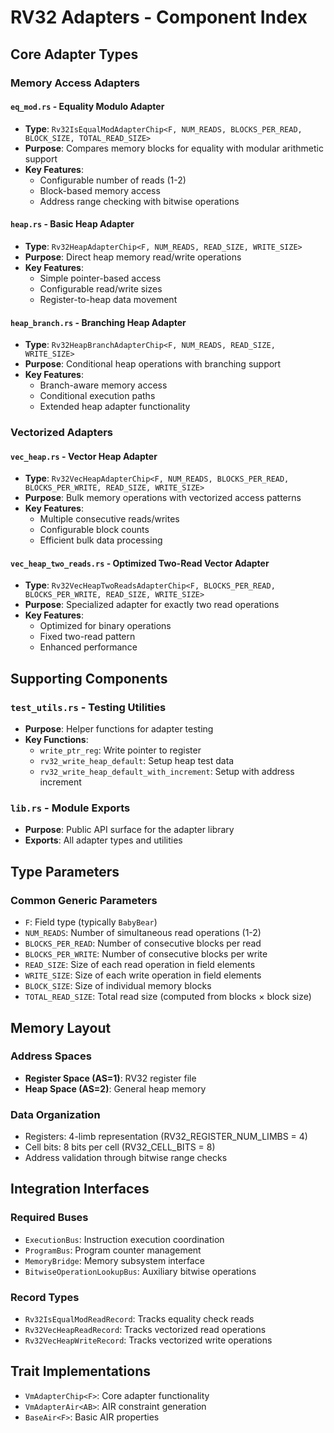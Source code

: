 # RV32 Adapters - Component Index

## Core Adapter Types

### Memory Access Adapters

#### `eq_mod.rs` - Equality Modulo Adapter
- **Type**: `Rv32IsEqualModAdapterChip<F, NUM_READS, BLOCKS_PER_READ, BLOCK_SIZE, TOTAL_READ_SIZE>`
- **Purpose**: Compares memory blocks for equality with modular arithmetic support
- **Key Features**:
  - Configurable number of reads (1-2)
  - Block-based memory access
  - Address range checking with bitwise operations

#### `heap.rs` - Basic Heap Adapter
- **Type**: `Rv32HeapAdapterChip<F, NUM_READS, READ_SIZE, WRITE_SIZE>`
- **Purpose**: Direct heap memory read/write operations
- **Key Features**:
  - Simple pointer-based access
  - Configurable read/write sizes
  - Register-to-heap data movement

#### `heap_branch.rs` - Branching Heap Adapter
- **Type**: `Rv32HeapBranchAdapterChip<F, NUM_READS, READ_SIZE, WRITE_SIZE>`
- **Purpose**: Conditional heap operations with branching support
- **Key Features**:
  - Branch-aware memory access
  - Conditional execution paths
  - Extended heap adapter functionality

### Vectorized Adapters

#### `vec_heap.rs` - Vector Heap Adapter
- **Type**: `Rv32VecHeapAdapterChip<F, NUM_READS, BLOCKS_PER_READ, BLOCKS_PER_WRITE, READ_SIZE, WRITE_SIZE>`
- **Purpose**: Bulk memory operations with vectorized access patterns
- **Key Features**:
  - Multiple consecutive reads/writes
  - Configurable block counts
  - Efficient bulk data processing

#### `vec_heap_two_reads.rs` - Optimized Two-Read Vector Adapter
- **Type**: `Rv32VecHeapTwoReadsAdapterChip<F, BLOCKS_PER_READ, BLOCKS_PER_WRITE, READ_SIZE, WRITE_SIZE>`
- **Purpose**: Specialized adapter for exactly two read operations
- **Key Features**:
  - Optimized for binary operations
  - Fixed two-read pattern
  - Enhanced performance

## Supporting Components

### `test_utils.rs` - Testing Utilities
- **Purpose**: Helper functions for adapter testing
- **Key Functions**:
  - `write_ptr_reg`: Write pointer to register
  - `rv32_write_heap_default`: Setup heap test data
  - `rv32_write_heap_default_with_increment`: Setup with address increment

### `lib.rs` - Module Exports
- **Purpose**: Public API surface for the adapter library
- **Exports**: All adapter types and utilities

## Type Parameters

### Common Generic Parameters
- `F`: Field type (typically `BabyBear`)
- `NUM_READS`: Number of simultaneous read operations (1-2)
- `BLOCKS_PER_READ`: Number of consecutive blocks per read
- `BLOCKS_PER_WRITE`: Number of consecutive blocks per write
- `READ_SIZE`: Size of each read operation in field elements
- `WRITE_SIZE`: Size of each write operation in field elements
- `BLOCK_SIZE`: Size of individual memory blocks
- `TOTAL_READ_SIZE`: Total read size (computed from blocks × block size)

## Memory Layout

### Address Spaces
- **Register Space (AS=1)**: RV32 register file
- **Heap Space (AS=2)**: General heap memory

### Data Organization
- Registers: 4-limb representation (RV32_REGISTER_NUM_LIMBS = 4)
- Cell bits: 8 bits per cell (RV32_CELL_BITS = 8)
- Address validation through bitwise range checks

## Integration Interfaces

### Required Buses
- `ExecutionBus`: Instruction execution coordination
- `ProgramBus`: Program counter management
- `MemoryBridge`: Memory subsystem interface
- `BitwiseOperationLookupBus`: Auxiliary bitwise operations

### Record Types
- `Rv32IsEqualModReadRecord`: Tracks equality check reads
- `Rv32VecHeapReadRecord`: Tracks vectorized read operations
- `Rv32VecHeapWriteRecord`: Tracks vectorized write operations

## Trait Implementations
- `VmAdapterChip<F>`: Core adapter functionality
- `VmAdapterAir<AB>`: AIR constraint generation
- `BaseAir<F>`: Basic AIR properties